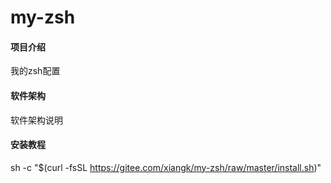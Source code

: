 # my-zsh

#### 项目介绍
我的zsh配置

#### 软件架构
软件架构说明


#### 安装教程

sh -c "$(curl -fsSL https://gitee.com/xiangk/my-zsh/raw/master/install.sh)"
